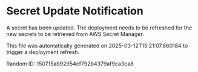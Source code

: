 
# Secret Update Notification

A secret has been updated. The deployment needs to be refreshed for the new secrets to be retrieved from AWS Secret Manager.

This file was automatically generated on 2025-03-12T15:21:07.860184 to trigger a deployment refresh.

Random ID: 150715ab92954cf792b4379af9ca3ca8
        